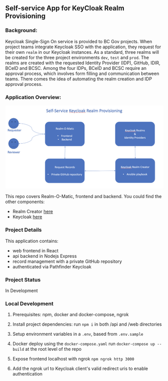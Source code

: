 ## Self-service App for KeyCloak Realm Provisioning

### Background:
Keycloak Single-Sign On service is provided to BC Gov projects. When project teams integrate Keycloak SSO with the application, they request for their own `realm` in our Keycloak instances. As a standard, three realms will be created for the three project environments `dev`, `test` and `prod`. The realms are created with the requested Identity Provider (IDP), GitHub, IDIR, BCeID and BCSC. Among the four IDPs, BCeID and BCSC require an approval process, which involves form filling and communication between teams. There comes the idea of automating the realm creation and IDP approval process.

### Application Overview:
![Alt Text](overview.png)

This repo covers Realm-O-Matic, frontend and backend.
You could find the other components:
- Realm Creator [here](https://github.com/BCDevOps/keycloak-admin)
- Keycloak [here](https://github.com/bcgov/ocp-sso)

### Project Details
This application contains:
- web frontend in React
- api backend in Nodejs Express
- record management with a private GitHub repository
- authenticated via Pathfinder Keycloak

### Project Status
In Development   

### Local Development
1. Prerequisites: npm, docker and docker-compose, ngrok

2. Install project dependencies:
run `npm i` in both /api and /web directories

3. Setup environment variables in a `.env`, based from `.env.sample`

4. Docker deploy using the `docker-compose.yaml`
run `docker-compose up --build` at the root level of the repo 

5. Expose frontend localhost with ngrok `npm ngrok http 3000`

6. Add the ngrok url to Keycloak client's valid redirect uris to enable authentication
